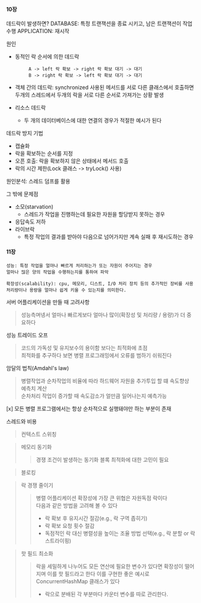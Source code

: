 #### 10장
데드락이 발생하면?
DATABASE: 특정 트랜잭션을 종료 시키고, 남은 트랜잭션이 작업 수행
APPLICATION: 재시작

원인
 - 동적인 락 순서에 의한 데드락
   ```text
        A -> left 락 확보 -> right 락 확보 대기 -> 대기 
        B -> right 락 확보 -> left 락 확보 대기 -> 대기
    ```

 - 객체 간의 데드락: synchronized 사용된 메서드를 서로 다른 클래스에서 호출하면
   두개의 스레드에서 두개의 락을 서로 다른 순서로 가져가는 상황 발생
  
- 리소스 데드락
  - 두 개의 데이터베이스에 대한 연결의 경우가 적절한 예시가 된다

데드락 방지 기법
- 캡슐화
- 락을 확보하는 순서를 지정
- 오픈 호출: 락을 확보하지 않은 상태에서 메서드 호출
- 락의 시간 제한(Lock 클래스 -> tryLock() 사용)

원인분석: 스레드 덤프를 활용

그 밖에 문제점
- 소모(starvation)
  - 스레드가 작업을 진행하는데 필요한 자원을 할당받지 못하는 경우
- 응답속도 저하
- 라이브락
  - 특정 작업의 결과를 받아야 다음으로 넘어가지만 계속 실패 후 재시도하는 경우

#### 11장
```text
성능: 특정 작업을 얼마나 빠르게 처리하는가 또는 자원이 주어지는 경우  
얼마나 많은 양의 작업을 수행하는지를 통하여 파악  

확장성(scalability): cpu, 메모리, 디스트, I/O 처리 장치 등의 추가적인 장비를 사용  
처리량이나 용량을 얼마나 쉽게 키울 수 있는지를 의미한다.
```  
서버 어플리케이션을 만들 때 고려사항  
> 성능측며넹서 얼마나 빠르게보다 얼마나 많이(확장성 및 처리량 / 용량)가 더 중요하다

성능 트레이드 오프
> 코드의 가독성 및 유지보수의 용이함 보다는 최적화에 초점  
> 최적화를 추구하다 보면 병렬 프로그래밍에서 오류를 범하기 쉬워진다

암달의 법칙(Amdahl's law)  
> 병렬작업과 순차작업의 비율에 따라 하드웨어 자원을 추가투입 할 떄 속도향상 예측치 계산  
> 순차처리 작업이 증가할 때 속도감소가 얼만큼 일어나는지 예측가능

[x] 모든 병렬 프로그램에서는 항상 순차적으로 실행돼야만 하는 부분이 존재

스레드와 비용
> 컨텍스트 스위칭

> 메모리 동기화
>> 경쟁 조건이 발생하는 동기화 블록 최적화에 대한 고민이 필요

> 블로킹

> 락 경쟁 줄이기
>> 병렬 어플리케이션 확장성에 가장 큰 위협은 자원독점 락이다  
>> 다음과 같은 방법을 고려해 볼 수 있다  
>>    - 락 확보 후 유지시간 절감(e.g., 락 구역 좁히기)
>>    - 락 확보 요청 횟수 절감
>>    - 독점적인 락 대신 병렬성을 높이는 조율 방법 선택(e.g., 락 분할 or 락 스트라이핑)  

> 핫 필드 최소화
>> 락을 세밀하게 나누어도 모든 연산에 필요한 변수가 있다면 확장성이 떨어지며 이를 핫 필드라고 한다
>> 이를 구현한 좋은 예시로 ConcurrentHashMap 클래스가 있다
>> - 락으로 분배된 각 부분마다 카운터 변수를 따로 관리한다.

